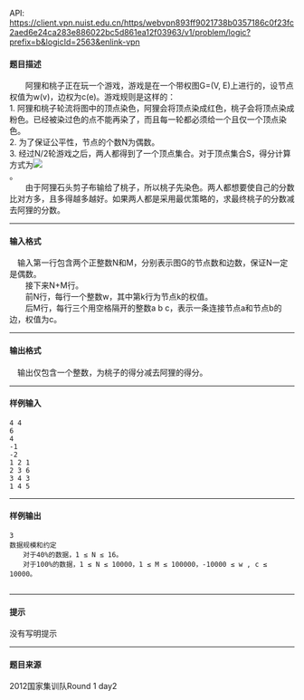 API: https://client.vpn.nuist.edu.cn/https/webvpn893ff9021738b0357186c0f23fc2aed6e24ca283e886022bc5d861ea12f03963/v1/problem/logic?prefix=b&logicId=2563&enlink-vpn

#### 题目描述

　　阿狸和桃子正在玩一个游戏，游戏是在一个带权图G=(V, E)上进行的，设节点权值为w(v)，边权为c(e)。游戏规则是这样的：  
1\. 阿狸和桃子轮流将图中的顶点染色，阿狸会将顶点染成红色，桃子会将顶点染成粉色。已经被染过色的点不能再染了，而且每一轮都必须给一个且仅一个顶点染色。  
2\. 为了保证公平性，节点的个数N为偶数。  
3\. 经过N/2轮游戏之后，两人都得到了一个顶点集合。对于顶点集合S，得分计算方式为![](../file/2563_0.jpg)  
。  
　　由于阿狸石头剪子布输给了桃子，所以桃子先染色。两人都想要使自己的分数比对方多，且多得越多越好。如果两人都是采用最优策略的，求最终桃子的分数减去阿狸的分数。

---

#### 输入格式

　输入第一行包含两个正整数N和M，分别表示图G的节点数和边数，保证N一定是偶数。  
　　接下来N+M行。  
　　前N行，每行一个整数w，其中第k行为节点k的权值。  
　　后M行，每行三个用空格隔开的整数a b c，表示一条连接节点a和节点b的边，权值为c。

---

#### 输出格式

　输出仅包含一个整数，为桃子的得分减去阿狸的得分。

---

#### 样例输入
```
4 4
6
4
-1
-2
1 2 1
2 3 6
3 4 3
1 4 5

```

---

#### 样例输出
```
3
数据规模和约定
　　对于40%的数据，1 ≤ N ≤ 16。
　　对于100%的数据，1 ≤ N ≤ 10000，1 ≤ M ≤ 100000，-10000 ≤ w , c ≤ 10000。
 
```

---

#### 提示

没有写明提示

---

#### 题目来源

2012国家集训队Round 1 day2